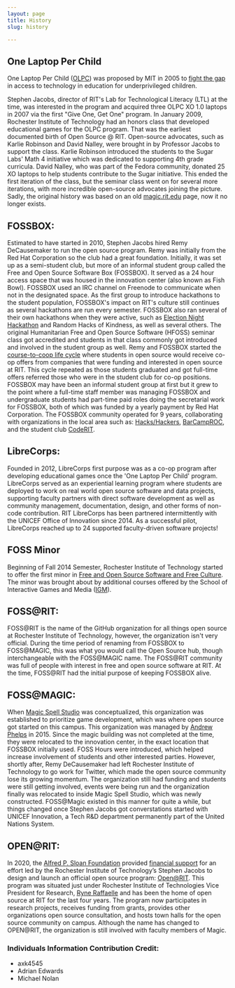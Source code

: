 ```yaml
---
layout: page
title: History
slug: history

---
```


## One Laptop Per Child

One Laptop Per Child ([OLPC](https://laptop.org/)) was proposed by MIT in 2005 to [fight the gap](https://laptop.org/aboutolpc/) in access to technology in education for underprivileged children.

Stephen Jacobs, director of RIT's Lab for Technological Literacy (LTL) at the time, was interested in the program and acquired three OLPC XO 1.0 laptops in 2007 via the first "Give One, Get One" program. 
In January 2009, Rochester Institute of Technology had an honors class that developed educational games for the OLPC program. That was the earliest documented birth of Open Source @ RIT. 
Open-source advocates, such as Karlie Robinson and David Nalley, were brought in by Professor Jacobs to support the class. 
Karlie Robinson introduced the students to the Sugar Labs' Math 4 initiative which was dedicated to supporting 4th grade curricula. 
David Nalley, who was part of the Fedora community, donated 25 XO laptops to help students contribute to the Sugar initiative.
This ended the first iteration of the class, but the seminar class went on for several more iterations, with more incredible open-source advocates joining the picture.
Sadly, the original history was based on an old [magic.rit.edu](https://web.archive.org/web/20150427134219/http://magic.rit.edu/foss/history.html) page, now it no longer exists.



## FOSSBOX:

Estimated to have started in 2010, Stephen Jacobs hired Remy DeCausemaker to run the open source program. Remy was initially from the Red Hat Corporation so the club had a great foundation.
Initially, it was set up as a semi-student club, but more of an informal student group called the Free and Open Source Software Box (FOSSBOX). It served as a 24 hour access space that was housed in the innovation center (also known as Fish Bowl). FOSSBOX used an IRC channel on Freenode to communicate when not in the designated space.
As the first group to introduce hackathons to the student population, FOSSBOX's impact on RIT's culture still continues as several hackathons are run every semester.
FOSSBOX also ran several of their own hackathons when they were active, such as [Election Night Hackathon](https://fossrit.github.io/events/2019/11/05/election-night-hackathon/) and Random Hacks of Kindness, as well as several others.
The original Humanitarian Free and Open Source Software (HFOSS) seminar class got accredited and students in that class commonly got introduced and involved in the student group as well.
Remy and FOSSBOX started the [course-to-coop life cycle](https://opensource.com/education/10/3/course-co-op-lifecycle-openinnovationrit) where students in open source would receive co-op offers from companies that were funding and interested in open source at RIT. This cycle repeated as those students graduated and got full-time offers referred those who were in the student club for co-op positions.
FOSSBOX may have been an informal student group at first but it grew to the point where a full-time staff member was managing FOSSBOX and undergraduate students had part-time paid roles doing the secretarial work for FOSSBOX, both of which was funded by a yearly payment by Red Hat Corporation.
The FOSSBOX community operated for 9 years, collaborating with organizations in the local area such as: [Hacks/Hackers](https://www.hackshackers.com/), [BarCampROC](https://rocwiki.org/BarCamp_Rochester), and the student club [CodeRIT](https://github.com/codeRIT).



## LibreCorps:

Founded in 2012, LibreCorps first purpose was as a co-op program after developing educational games once the 'One Laptop Per Child' program.
LibreCorps served as an experiential learning program where students are deployed to work on real world open source software and data projects, supporting faculty partners with direct software development as well as community management, documentation, design, and other forms of non-code contribution.
RIT LibreCorps has been partnered intermittently with the UNICEF Office of Innovation since 2014.
As a successful pilot, LibreCorps reached up to 24 supported faculty-driven software projects!



## FOSS Minor

Beginning of Fall 2014 Semester, Rochester Institute of Technology started to offer the first minor in [Free and Open Source Software and Free Culture](https://www.rit.edu/study/free-and-open-source-software-and-free-culture-minor).
The minor was brought about by additional courses offered by the School of Interactive Games and Media ([IGM](https://www.rit.edu/computing/school-interactive-games-and-media)).



## FOSS@RIT:

FOSS@RIT is the name of the GitHub organization for all things open source at Rochester Institute of Technology, however, the organization isn't very official. 
During the time period of renaming from FOSSBOX to FOSS@MAGIC, this was what you would call the Open Source hub, though interchangeable with the FOSS@MAGIC name.
The FOSS@RIT community was full of people with interest in free and open source software at RIT. At the time, FOSS@RIT had the initial purpose of keeping FOSSBOX alive.



## FOSS@MAGIC:

When [Magic Spell Studio](https://www.rit.edu/magic/magic-spell-studios) was conceptualized, this organization was established to prioritize game development, which was where open source got started on this campus.
This organization was managed by [Andrew Phelps](https://professorandrewphelps.net/) in 2015. Since the magic building was not completed at the time, they were relocated to the innovation center, in the exact location that FOSSBOX initially used. 
FOSS Hours were introduced, which helped increase involvement of students and other interested parties. However, shortly after, Remy DeCausemaker had left Rochester Institute of Technology to go work for Twitter, which made the open source community lose its growing momentum.
The organization still had funding and students were still getting involved, events were being run and the organization finally was relocated to inside Magic Spell Studio, which was newly constructed. FOSS@Magic existed in this manner for quite a while, but things changed once Stephen Jacobs got converstations started with UNICEF Innovation, a Tech R&D department permanently part of the United Nations System.



## OPEN@RIT:

In 2020, the [Alfred P. Sloan Foundation](https://sloan.org/) provided [financial support](https://sloan.org/grant-detail/10076) for an effort led by the Rochester Institute of Technology’s Stephen Jacobs to design and launch an official open source program: [Open@RIT](https://openr.it/about/). 
This program was situated just under Rochester Institute of Technologies Vice President for Research, [Ryne Raffaelle](https://www.rit.edu/directory/rprsps-ryne-raffaelle) and has been the home of open source at RIT for the last four years. 
The program now participates in research projects, receives funding from grants, provides other organizations open source consultation, and hosts town halls for the open source community on campus. 
Although the name has changed to OPEN@RIT, the organization is still involved with faculty members of Magic.



### Individuals Information Contribution Credit:

* axk4545
* Adrian Edwards
* Michael Nolan